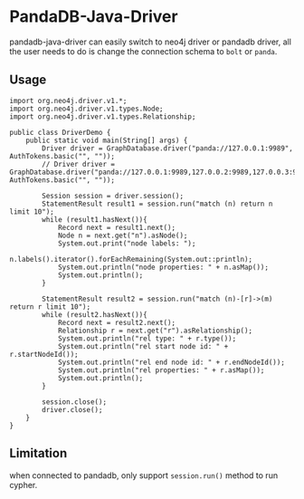 # PandaDB-Java-Driver

pandadb-java-driver can easily switch to neo4j driver or pandadb driver, all the user needs to do is change the connection schema to `bolt` or `panda`.

## Usage
```
import org.neo4j.driver.v1.*;
import org.neo4j.driver.v1.types.Node;
import org.neo4j.driver.v1.types.Relationship;

public class DriverDemo {
    public static void main(String[] args) {
        Driver driver = GraphDatabase.driver("panda://127.0.0.1:9989", AuthTokens.basic("", ""));
        // Driver driver = GraphDatabase.driver("panda://127.0.0.1:9989,127.0.0.2:9989,127.0.0.3:9989", AuthTokens.basic("", ""));

        Session session = driver.session();
        StatementResult result1 = session.run("match (n) return n limit 10");
        while (result1.hasNext()){
            Record next = result1.next();
            Node n = next.get("n").asNode();
            System.out.print("node labels: ");
            n.labels().iterator().forEachRemaining(System.out::println);
            System.out.println("node properties: " + n.asMap());
            System.out.println();
        }

        StatementResult result2 = session.run("match (n)-[r]->(m) return r limit 10");
        while (result2.hasNext()){
            Record next = result2.next();
            Relationship r = next.get("r").asRelationship();
            System.out.println("rel type: " + r.type());
            System.out.println("rel start node id: " + r.startNodeId());
            System.out.println("rel end node id: " + r.endNodeId());
            System.out.println("rel properties: " + r.asMap());
            System.out.println();
        }

        session.close();
        driver.close();
    }
}

```

## Limitation
when connected to pandadb, only support `session.run()` method to run cypher.